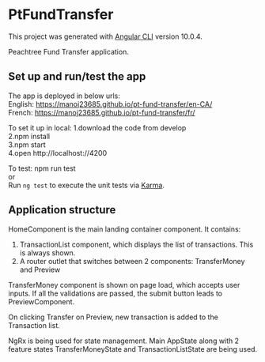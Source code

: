 # PtFundTransfer

This project was generated with [Angular CLI](https://github.com/angular/angular-cli) version 10.0.4.  

Peachtree Fund Transfer application.  


## Set up and run/test the app

The app is deployed in below urls:  
English: https://manoj23685.github.io/pt-fund-transfer/en-CA/  
French: https://manoj23685.github.io/pt-fund-transfer/fr/  

To set it up in local:
1.download the code from develop  
2.npm install  
3.npm start  
4.open http://localhost://4200  
  
To test:
npm run test  
or  
Run `ng test` to execute the unit tests via [Karma](https://karma-runner.github.io).

## Application structure

HomeComponent is the main landing container component.
It contains: 
1. TransactionList component, which displays the list of transactions. This is always shown.  
2. A router outlet that switches between 2 components: TransferMoney and Preview  

TransferMoney component is shown on page load, which accepts user inputs.
If all the validations are passed, the submit button leads to PreviewComponent.

On clicking Transfer on Preview, new transaction is added to the Transaction list. 

NgRx is being used for state management.
Main AppState along with 2 feature states TransferMoneyState and TransactionListState are being used. 


